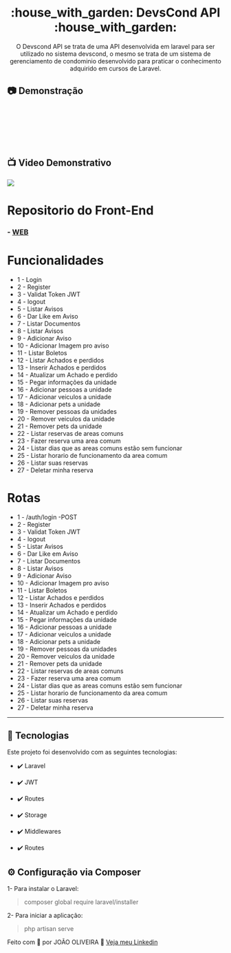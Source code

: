 <h1 align="center">:house_with_garden: DevsCond API :house_with_garden:</h1>

<p align="center">O Devscond API se trata de uma API desenvolvida em laravel para ser utilizado no sistema devscond, o mesmo se trata de um sistema de gerenciamento de condominio desenvolvido para praticar o conhecimento adquirido em cursos de Laravel.</p>

## :camera: Demonstração

<div align="center" >
  <img src=""><br/><br/>
  <img src=""><br/><br/>
  <img src=""><br/><br/>
  <img src=""><br/><br/>
</div><br/>

## :tv: Video Demonstrativo

<a href="">
  <img src="https://img.shields.io/badge/Assista_o_video_demonstrativo_do_sistema-FF0000?style=for-the-badge&logo=youtube&logoColor=white"/>
</a>

# Repositorio do Front-End

### - [WEB](https://github.com/joao-oliveira-dev-php/devcond_front)

# Funcionalidades

 - 1 - Login
 - 2 - Register
 - 3 - Validat Token JWT
 - 4 - logout
 - 5 - Listar Avisos
 - 6 - Dar Like em Aviso
 - 7 - Listar Documentos
 - 8 - Listar Avisos
 - 9 - Adicionar Aviso
 - 10 - Adicionar Imagem pro aviso
 - 11 - Listar Boletos
 - 12 - Listar Achados e perdidos
 - 13 - Inserir Achados e perdidos
 - 14 - Atualizar um Achado e perdido
 - 15 - Pegar informações da unidade
 - 16 - Adicionar pessoas a unidade
 - 17 - Adicionar veiculos a unidade
 - 18 - Adicionar pets a unidade
 - 19 - Remover pessoas da unidades
 - 20 - Remover veiculos da unidade
 - 21 - Remover pets da unidade
 - 22 - Listar reservas de areas comuns
 - 23 - Fazer reserva uma area comum
 - 24 - Listar dias que as areas comuns estão sem funcionar
 - 25 - Listar horario de funcionamento da area comum
 - 26 - Listar suas reservas
 - 27 - Deletar minha reserva


# Rotas

  - 1 - /auth/login -POST
 - 2 - Register
 - 3 - Validat Token JWT
 - 4 - logout
 - 5 - Listar Avisos
 - 6 - Dar Like em Aviso
 - 7 - Listar Documentos
 - 8 - Listar Avisos
 - 9 - Adicionar Aviso
 - 10 - Adicionar Imagem pro aviso
 - 11 - Listar Boletos
 - 12 - Listar Achados e perdidos
 - 13 - Inserir Achados e perdidos
 - 14 - Atualizar um Achado e perdido
 - 15 - Pegar informações da unidade
 - 16 - Adicionar pessoas a unidade
 - 17 - Adicionar veiculos a unidade
 - 18 - Adicionar pets a unidade
 - 19 - Remover pessoas da unidades
 - 20 - Remover veiculos da unidade
 - 21 - Remover pets da unidade
 - 22 - Listar reservas de areas comuns
 - 23 - Fazer reserva uma area comum
 - 24 - Listar dias que as areas comuns estão sem funcionar
 - 25 - Listar horario de funcionamento da area comum
 - 26 - Listar suas reservas
 - 27 - Deletar minha reserva

---


## 🚀 Tecnologias

Este projeto foi desenvolvido com as seguintes tecnologias:


- ✔️ Laravel

- ✔️ JWT

- ✔️ Routes

- ✔️ Storage

- ✔️ Middlewares

- ✔️ Routes


## ⚙ Configuração via Composer

1- Para instalar o Laravel:
> composer global require laravel/installer

2- Para iniciar a aplicação:
> php artisan serve



Feito com 💜 por JOÃO OLIVEIRA 👋 [Veja meu Linkedin](https://www.linkedin.com/in/joao-php/)
<br>

